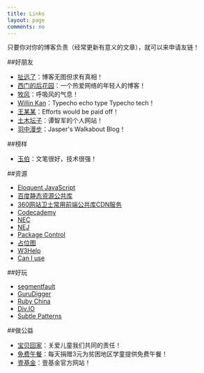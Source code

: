 ```yaml
---
title: Links
layout: page
comments: no
---
```


只要你对你的博客负责（经常更新有意义的文章），就可以来申请友链！

##好朋友

* [扯远了](http://heshizi.com/)：博客无图但求有真相！
* [西门的后花园](http://ons.me/)：一个热爱网络的年轻人的博客！
* [牧风](http://mufeng.me/)：呼吸风的气息！
* [Willin Kan](http://kan.willin.org/typecho/)：Typecho echo type Typecho tech！
* [王某某](http://wangmoumou.com/)：Efforts would be paid off！
* [土木坛子](https://tumutanzi.com/)：谭智军的个人网站！
* [羽中漫步](http://www.jzwalk.com/)：Jasper's Walkabout Blog！

##榜样

* [玉伯](http://lifesinger.github.com)：文笔很好，技术很强！

##资源

* [Eloquent JavaScript](http://eloquentjavascript.net/index.html)
* [百度静态资源公共库](http://cdn.code.baidu.com/)
* [360网站卫士常用前端公共库CDN服务](http://libs.useso.com/)
* [Codecademy](http://www.codecademy.com/zh)
* [NEC](http://nec.netease.com/)
* [NEJ](http://nej.netease.com/)
* [Package Control](https://sublime.wbond.net/)
* [占位图](http://placehold.it/)
* [W3Help](http://w3help.org/zh-cn/kb/)
* [Can I use](http://caniuse.com/)

##好玩

* [segmentfault](http://segmentfault.com/)
* [GuruDigger](http://gurudigger.com/)
* [Ruby China](https://ruby-china.org/)
* [Div.IO](http://div.io/digg)
* [Subtle Patterns](http://subtlepatterns.com)

##做公益

* [宝贝回家](http://www.baobeihuijia.com/)：关爱儿童我们共同的责任！
* [免费午餐](http://www.mianfeiwucan.org/)：每天捐赠3元为贫困地区学童提供免费午餐！
* [壹基金](http://www.onefoundation.cn/)：壹基金官方网站！
